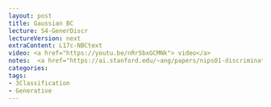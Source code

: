 ```yaml
---
layout: post
title: Gaussian BC 
lecture: S4-GenerDiscr
lectureVersion: next
extraContent: L17c-NBCtext 
video: <a href="https://youtu.be/nRr5bxGCMNk"> video</a> 
notes:  <a href="https://ai.stanford.edu/~ang/papers/nips01-discriminativegenerative.pdf">Paper Discr vs. Genera</a>
categories: 
tags:
- 3Classification
- Generative
---
```

